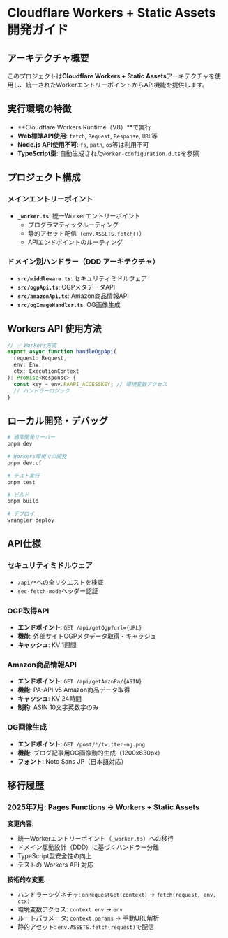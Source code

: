 # Cloudflare Workers + Static Assets 開発ガイド

## アーキテクチャ概要

このプロジェクトは**Cloudflare Workers + Static Assets**アーキテクチャを使用し、統一されたWorkerエントリーポイントからAPI機能を提供します。

## 実行環境の特徴

- **Cloudflare Workers Runtime（V8）**で実行
- **Web標準API使用**: `fetch`, `Request`, `Response`, `URL`等
- **Node.js API使用不可**: `fs`, `path`, `os`等は利用不可
- **TypeScript型**: 自動生成された`worker-configuration.d.ts`を参照

## プロジェクト構成

### メインエントリーポイント

- **`_worker.ts`**: 統一Workerエントリーポイント
  - プログラマティックルーティング
  - 静的アセット配信（`env.ASSETS.fetch()`）
  - APIエンドポイントのルーティング

### ドメイン別ハンドラー（DDD アーキテクチャ）

- **`src/middleware.ts`**: セキュリティミドルウェア
- **`src/ogpApi.ts`**: OGPメタデータAPI
- **`src/amazonApi.ts`**: Amazon商品情報API  
- **`src/ogImageHandler.ts`**: OG画像生成

## Workers API 使用方法

```typescript
// ✅ Workers方式
export async function handleOgpApi(
  request: Request, 
  env: Env, 
  ctx: ExecutionContext
): Promise<Response> {
  const key = env.PAAPI_ACCESSKEY; // 環境変数アクセス
  // ハンドラーロジック
}
```

## ローカル開発・デバッグ

```bash
# 通常開発サーバー
pnpm dev

# Workers環境での開発
pnpm dev:cf

# テスト実行
pnpm test

# ビルド
pnpm build

# デプロイ
wrangler deploy
```

## API仕様

### セキュリティミドルウェア

- `/api/*`への全リクエストを検証
- `sec-fetch-mode`ヘッダー認証

### OGP取得API

- **エンドポイント**: `GET /api/getOgp?url={URL}`
- **機能**: 外部サイトOGPメタデータ取得・キャッシュ
- **キャッシュ**: KV 1週間

### Amazon商品情報API

- **エンドポイント**: `GET /api/getAmznPa/{ASIN}`
- **機能**: PA-API v5 Amazon商品データ取得
- **キャッシュ**: KV 24時間
- **制約**: ASIN 10文字英数字のみ

### OG画像生成

- **エンドポイント**: `GET /post/*/twitter-og.png`
- **機能**: ブログ記事用OG画像動的生成（1200x630px）
- **フォント**: Noto Sans JP（日本語対応）

## 移行履歴

### 2025年7月: Pages Functions → Workers + Static Assets

**変更内容**:
- 統一Workerエントリーポイント（`_worker.ts`）への移行
- ドメイン駆動設計（DDD）に基づくハンドラー分離
- TypeScript型安全性の向上
- テストの Workers API 対応

**技術的な変更**:
- ハンドラーシグネチャ: `onRequestGet(context)` → `fetch(request, env, ctx)`
- 環境変数アクセス: `context.env` → `env`
- ルートパラメータ: `context.params` → 手動URL解析
- 静的アセット: `env.ASSETS.fetch(request)`で配信

